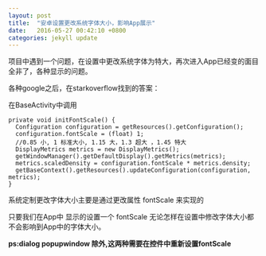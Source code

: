 ```yaml
---
layout: post
title:  "安卓设置更改系统字体大小，影响App展示"
date:   2016-05-27 00:42:10 +0800
categories: jekyll update
---
```


项目中遇到一个问题，在设置中更改系统字体为特大，再次进入App已经变的面目全非了，各种显示的问题。

各种google之后，在starkoverflow找到的答案：

在BaseActivity中调用

    private void initFontScale() { 
      Configuration configuration = getResources().getConfiguration();
      configuration.fontScale = (float) 1; 
      //0.85 小, 1 标准大小, 1.15 大，1.3 超大 ，1.45 特大 
      DisplayMetrics metrics = new DisplayMetrics();
      getWindowManager().getDefaultDisplay().getMetrics(metrics); 
      metrics.scaledDensity = configuration.fontScale * metrics.density;
      getBaseContext().getResources().updateConfiguration(configuration, metrics); 
    }
    
系统定制更改字体大小主要是通过更改属性 fontScale 来实现的

只要我们在App中 显示的设置一个 fontScale 无论怎样在设置中修改字体大小都不会影响到App中的字体大小。

**ps:dialog popupwindow 除外,这两种需要在控件中重新设置fontScale**